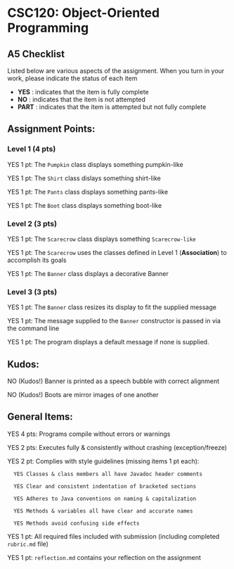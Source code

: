 # CSC120: Object-Oriented Programming
## A5 Checklist

Listed below are various aspects of the assignment.  When you turn in your work, please indicate the status of each item

- **YES** : indicates that the item is fully complete
- **NO** : indicates that the item is not attempted
- **PART** : indicates that the item is attempted but not fully complete


## Assignment Points:

### Level 1 (4 pts)

YES 1 pt: The `Pumpkin` class displays something pumpkin-like

YES 1 pt: The `Shirt` class dislays something shirt-like

YES 1 pt: The `Pants` class displays something pants-like

YES 1 pt: The `Boot` class displays something boot-like

### Level 2 (3 pts)

YES 1 pt: The `Scarecrow` class displays something `Scarecrow-like`

YES 1 pt: The `Scarecrow` uses the classes defined in Level 1 (**Association**) to accomplish its goals

YES 1 pt: The `Banner` class displays a decorative Banner

### Level 3 (3 pts)

YES 1 pt: The `Banner` class resizes its display to fit the supplied message

YES 1 pt: The message supplied to the `Banner` constructor is passed in via the command line

YES 1 pt: The program displays a default message if none is supplied.

## Kudos:

NO (Kudos!) Banner is printed as a speech bubble with correct alignment

NO (Kudos!) Boots are mirror images of one another



## General Items:

YES 4 pts: Programs compile without errors or warnings

YES 2 pts: Executes fully & consistently without crashing (exception/freeze)

YES 2 pt: Complies with style guidelines (missing items 1 pt each):

      YES Classes & class members all have Javadoc header comments

      YES Clear and consistent indentation of bracketed sections

      YES Adheres to Java conventions on naming & capitalization

      YES Methods & variables all have clear and accurate names

      YES Methods avoid confusing side effects

YES 1 pt: All required files included with submission (including completed `rubric.md` file)

YES 1 pt: `reflection.md` contains your reflection on the assignment
